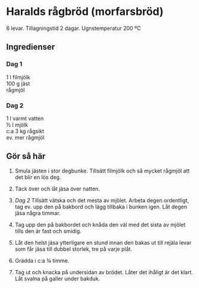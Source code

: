 # Haralds rågbröd (morfarsbröd)

6 levar. Tillagningstid 2 dagar. Ugnstemperatur 200 ºC

## Ingredienser
### Dag 1
1 l filmjölk<br>
100 g jäst<br>
rågmjöl

### Dag 2
1 l varmt vatten<br>
½ l mjölk<br>
c:a 3 kg rågsikt<br>
ev. mer rågmjöl<br>

## Gör så här
1. Smula jästen i stor degbunke. Tillsätt filmjölk och så mycket rågmjöl att det blir en lös deg.
2. Täck över och låt jäsa över natten.

3. *Dag 2* Tillsätt vätska och det mesta av mjölet. Arbeta degen ordentligt, tag ev. upp den på bakbord och lägg tillbaka i bunken igen.
Låt degen jäsa några timmar.
4. Tag upp den på bakbordet och knåda den väl med det sista av mjölet tills den är fast och smidig.
5. Låt den helst jäsa ytterligare en stund innan den bakas ut till rejäla levar som får jäsa till dubbel storlek, tre på varje plåt.
6. Grädda i c:a ¾ timme.
7. Tag ut och knacka på undersidan av brödet. Låter det ihåligt är det klart. Låt svalna på galler under bakduk.
